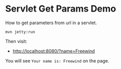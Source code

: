Servlet Get Params Demo
=====================

How to get parameters from url in a servlet.

```
mvn jetty:run
```

Then visit:
- <http://localhost:8080/?name=Freewind>

You will see `Your name is: Freewind` on the page.
